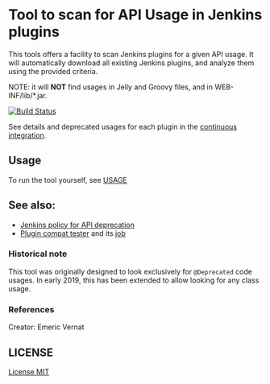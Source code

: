 # Tool to scan for API Usage in Jenkins plugins

This tools offers a facility to scan Jenkins plugins for a given API usage.
It will automatically download all existing Jenkins plugins, and analyze them using the provided criteria.

NOTE: it will **NOT** find usages in Jelly and Groovy files, and in WEB-INF/lib/*.jar.

[![Build Status](https://ci.jenkins.io/job/Infra/job/deprecated-usage-in-plugins/job/master/badge/icon)](https://ci.jenkins.io/job/Infra/job/deprecated-usage-in-plugins/job/master/)

See details and deprecated usages for each plugin in the [continuous integration](https://ci.jenkins.io/job/Infra/job/usage-in-plugins/job/master/lastSuccessfulBuild/artifact/output/).


## Usage

To run the tool yourself, see [USAGE](USAGE.adoc)

## See also:

* [Jenkins policy for API deprecation](https://issues.jenkins-ci.org/browse/JENKINS-31035)
* [Plugin compat tester](https://github.com/jenkinsci/plugin-compat-tester) and its [job](https://ci.jenkins.io/job/jenkinsci-libraries/job/plugin-compat-tester/job/master/)

### Historical note

This tool was originally designed to look exclusively for `@Deprecated` code usages.
In early 2019, this has been extended to allow looking for any class usage.

### References

Creator: Emeric Vernat

## LICENSE

[License MIT](../../blob/master/LICENSE.txt)

